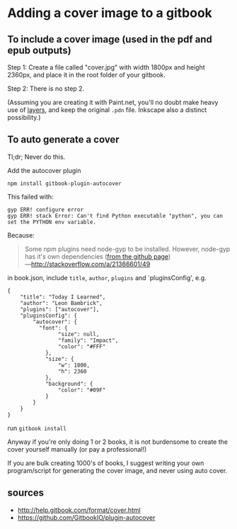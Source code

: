 # Adding a cover image to a gitbook

## To include a cover image (used in the pdf and epub outputs)

Step 1: Create a file called "cover.jpg" with width 1800px and height 2360px, and place it in the root folder of your gitbook.

Step 2: There is no step 2.


(Assuming you are creating it with Paint.net, you'll no doubt make heavy use of [layers](../graphics/paint.net_layers.md), and keep the original `.pdn` file. Inkscape also a distinct possibility.)




## To auto generate a cover

Tl;dr; Never do this.

Add the autocover plugin

    npm install gitbook-plugin-autocover

This failed with:

    gyp ERR! configure error
    gyp ERR! stack Error: Can't find Python executable "python", you can set the PYTHON env variable.

Because:

> Some npm plugins need node-gyp to be installed.
>However, node-gyp has it's own dependencies ([from the github page](https://github.com/TooTallNate/node-gyp))
><br />&mdash;http://stackoverflow.com/a/21366601/49

in book.json, include `title`, `author`, `plugins` and `pluginsConfig', e.g.

    {
        "title": "Today I Learned",
        "author": "Leon Bambrick",
        "plugins": ["autocover"],
        "pluginsConfig": {
            "autocover": {
              "font": {
                    "size": null,
                    "family": "Impact",
                    "color": "#FFF"
                },
                "size": {
                    "w": 1800,
                    "h": 2360
                },
                "background": {
                    "color": "#09F"
                }
            }
        }
    }

run `gitbook install`

Anyway if you're only doing 1 or 2 books, it is not burdensome to create the cover yourself manually (or pay a professional!)

If you are bulk creating 1000's of books, I suggest writing your own program/script for generating the cover image, and never using auto cover.

## sources

 * http://help.gitbook.com/format/cover.html
 * https://github.com/GitbookIO/plugin-autocover